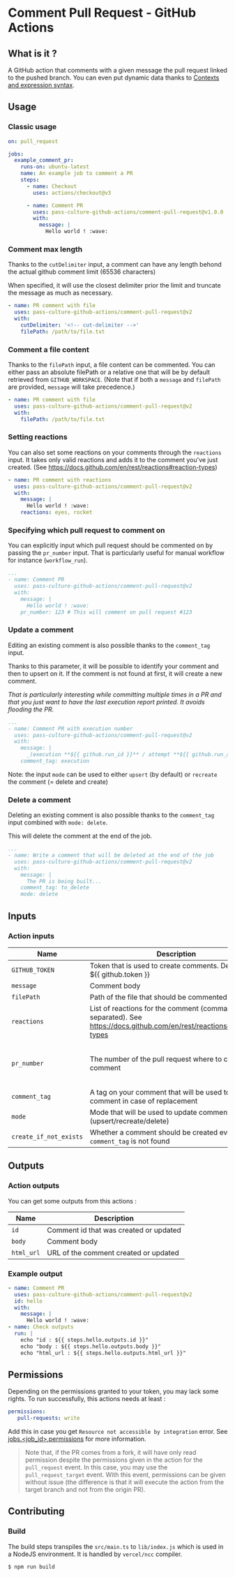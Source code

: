 # Comment Pull Request - GitHub Actions

## What is it ?

A GitHub action that comments with a given message the pull request linked to the pushed branch.
You can even put dynamic data thanks to [Contexts and expression syntax](https://help.github.com/en/actions/automating-your-workflow-with-github-actions/contexts-and-expression-syntax-for-github-actions).

## Usage

### Classic usage

```yml
on: pull_request

jobs:
  example_comment_pr:
    runs-on: ubuntu-latest
    name: An example job to comment a PR
    steps:
      - name: Checkout
        uses: actions/checkout@v3

      - name: Comment PR
        uses: pass-culture-github-actions/comment-pull-request@v1.0.0
        with:
          message: |
            Hello world ! :wave:
```

### Comment max length

Thanks to the `cutDelimiter` input, a comment can have any length behond the actual github comment limit (65536 characters)

When specified, it will use the closest delimiter prior the limit and truncate the message as much as necessary.

```yml
- name: PR comment with file
  uses: pass-culture-github-actions/comment-pull-request@v2
  with:
    cutDelimiter: '<!-- cut-delimiter -->'
    filePath: /path/to/file.txt
```

### Comment a file content

Thanks to the `filePath` input, a file content can be commented.
You can either pass an absolute filePath or a relative one that will be by default retrieved from `GITHUB_WORKSPACE`. 
(Note that if both a `message` and `filePath` are provided, `message` will take precedence.)

```yml
- name: PR comment with file
  uses: pass-culture-github-actions/comment-pull-request@v2
  with:
    filePath: /path/to/file.txt
```


### Setting reactions

You can also set some reactions on your comments through the `reactions` input.
It takes only valid reactions and adds it to the comment you've just created. (See https://docs.github.com/en/rest/reactions#reaction-types)

```yml
- name: PR comment with reactions
  uses: pass-culture-github-actions/comment-pull-request@v2
  with:
    message: |
      Hello world ! :wave:
    reactions: eyes, rocket
```

### Specifying which pull request to comment on

You can explicitly input which pull request should be commented on by passing the `pr_number` input.
That is particularly useful for manual workflow for instance (`workflow_run`).

```yml
...
- name: Comment PR
  uses: pass-culture-github-actions/comment-pull-request@v2
  with:
    message: |
      Hello world ! :wave:
    pr_number: 123 # This will comment on pull request #123
```


### Update a comment

Editing an existing comment is also possible thanks to the `comment_tag` input.

Thanks to this parameter, it will be possible to identify your comment and then to upsert on it. 
If the comment is not found at first, it will create a new comment.

_That is particularly interesting while committing multiple times in a PR and that you just want to have the last execution report printed. It avoids flooding the PR._

```yml
...
- name: Comment PR with execution number
  uses: pass-culture-github-actions/comment-pull-request@v2
  with:
    message: |
      _(execution **${{ github.run_id }}** / attempt **${{ github.run_attempt }}**)_
    comment_tag: execution
```

Note: the input `mode` can be used to either `upsert` (by default) or `recreate` the comment (= delete and create)

### Delete a comment

Deleting an existing comment is also possible thanks to the `comment_tag` input combined with `mode: delete`.

This will delete the comment at the end of the job. 

```yml
...
- name: Write a comment that will be deleted at the end of the job
  uses: pass-culture-github-actions/comment-pull-request@v2
  with:
    message: |
      The PR is being built...
    comment_tag: to_delete
    mode: delete

```

## Inputs 

### Action inputs

| Name | Description | Required | Default |
| --- | --- | --- | --- |
| `GITHUB_TOKEN` | Token that is used to create comments. Defaults to ${{ github.token }} | ✅ | |
| `message` | Comment body | | |
| `filePath` | Path of the file that should be commented | | |
| `reactions` | List of reactions for the comment (comma separated). See https://docs.github.com/en/rest/reactions#reaction-types  | | |
| `pr_number` | The number of the pull request where to create the comment | | current pull-request/issue number (deduced from context) |
| `comment_tag` | A tag on your comment that will be used to identify a comment in case of replacement | | |
| `mode` | Mode that will be used to update comment (upsert/recreate/delete) | | upsert |
| `create_if_not_exists` | Whether a comment should be created even if `comment_tag` is not found | | true |


## Outputs 

### Action outputs

You can get some outputs from this actions : 

| Name | Description |
| --- | --- |
| `id` | Comment id that was created or updated | 
| `body` | Comment body |
| `html_url` | URL of the comment created or updated |

### Example output

```yaml
- name: Comment PR
  uses: pass-culture-github-actions/comment-pull-request@v2
  id: hello
  with:
    message: |
      Hello world ! :wave:
- name: Check outputs
  run: |
    echo "id : ${{ steps.hello.outputs.id }}"
    echo "body : ${{ steps.hello.outputs.body }}"
    echo "html_url : ${{ steps.hello.outputs.html_url }}"
```

## Permissions

Depending on the permissions granted to your token, you may lack some rights. 
To run successfully, this actions needs at least : 

```yaml
permissions: 
   pull-requests: write 
```

Add this in case you get `Resource not accessible by integration` error.
See [jobs.<job_id>.permissions](https://docs.github.com/en/actions/using-workflows/workflow-syntax-for-github-actions#jobsjob_idpermissions) for more information.


> Note that, if the PR comes from a fork, it will have only read permission despite the permissions given in the action for the `pull_request` event.
> In this case, you may use the `pull_request_target` event. With this event, permissions can be given without issue (the difference is that it will execute the action from the target branch and not from the origin PR).

## Contributing

### Build

The build steps transpiles the `src/main.ts` to `lib/index.js` which is used in a NodeJS environment.
It is handled by `vercel/ncc` compiler.

```sh
$ npm run build
```
